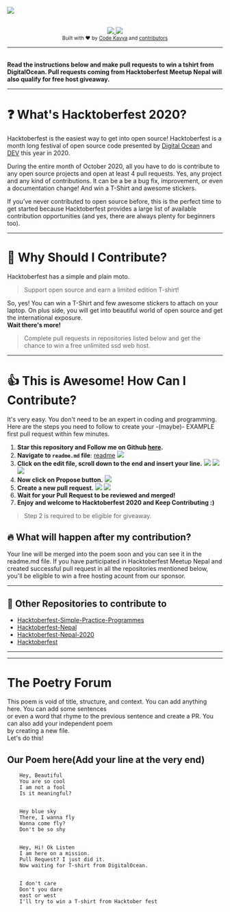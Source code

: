 ![](https://raw.githubusercontent.com/Parajulibkrm/Hacktoberfest-Nepal/master/Images/hacktoberfestMeetupNepal.png)

<br/>

<div align="center">
    <a href="https://hacktoberfest.digitalocean.com/">
            <img src="https://img.shields.io/badge/Hacktoberfest%202020-Win%20a%20T--Shirt-critical"></img>
</a>
    <a href="https://github.com/Parajulibkrm/Hacktoberfest-Nepal/fork">
            <img src="https://img.shields.io/badge/PRs-welcome-brightgreen.svg"></img>
        </a>   
    
</div>

<div align="center">
  <sub>Built with ❤︎ by
  <a href="https://twitter.com/Codekavya">Code Kavya</a> and
  <a href="https://github.com/Parajulibkrm/Hacktoberfest-Nepal/graphs/contributors">
    contributors
  </a>
</div>
  
***  
  
<br> 
<b>Read the instructions below  and make pull requests to win a tshirt from DigitalOcean. Pull requests coming from Hacktoberfest Meetup Nepal will also qualify for free host giveaway. 
        </b></p></div>

---

# ❓ What's Hacktoberfest 2020?

Hacktoberfest is the easiest way to get into open source! Hacktoberfest is a month long festival of open source code presented by [Digital Ocean](https://www.digitalocean.com/) and [DEV](https://www.dev.to/) this year in 2020.

During the entire month of October 2020, all you have to do is contribute to any open source projects and open at least 4 pull requests. Yes, any project and any kind of contributions. It can be a be a bug fix, improvement, or even a documentation change! And win a T-Shirt and awesome stickers.

If you’ve never contributed to open source before, this is the perfect time to get started because Hacktoberfest provides a large list of available contribution opportunities (and yes, there are always plenty for beginners too).

---

# 👕 Why Should I Contribute?

Hacktoberfest has a simple and plain moto.

> Support open source and earn a limited edition T-shirt!

So, yes! You can win a T-Shirt and few awesome stickers to attach on your laptop. On plus side, you will get into beautiful world of open source and get the international exposure.  
**Wait there's more!**

> Complete pull requests in repositories listed below and get the chance to win a free unlimited ssd web host.

---

# 👍 This is Awesome! How Can I Contribute?

It's very easy. You don't need to be an expert in coding and programming. Here are the steps you need to follow to create your -(maybe)- EXAMPLE first pull request within few minutes.

1. **Star this repository and Follow me on Github [here](https://github.com/Sandesh-Sharma).**
2. **Navigate to `readme.md` file**: [readme](readme.md)
   ![](resources/1.png)
3. **Click on the edit file, scroll down to the end and insert your line.**
   ![](resources/2.png)
   ![](resources/3.png)
   ![](resources/4.png)
4. **Now click on Propose button.**
   ![](resources/5.png)
5. **Create a new pull request.**
   ![](resources/6.png)
   ![](resources/7.png)
6. **Wait for your Pull Request to be reviewed and merged!**
7. **Enjoy and welcome to Hacktoberfest 2020 and Keep Contributing :)**

> Step 2 is required to be eligible for giveaway.

## 🔥 What will happen after my contribution?

Your line will be merged into the poem soon and you can see it in the readme.md file. 
If you have participated in Hacktoberfest Meetup Nepal and created successful pull request in all the repositories mentioned below, you'll be eligible to win a free hosting acount from our sponsor.

---

## 🤗 Other Repositories to contribute to

- [Hacktoberfest-Simple-Practice-Programmes](https://github.com/bigyanic/Hacktoberfest-Simple-Practice-Programmes)
- [Hacktoberfest-Nepal](https://github.com/Parajulibkrm/Hacktoberfest-Nepal)
- [Hacktoberfest-Nepal-2020](https://github.com/Saugat-Adhikari/Hacktoberfest-Nepal-2020)
- [Hacktoberfest](https://github.com/arjunadhikary/Hacktoberfest)



***
***


# The Poetry Forum

This poem is void of title, structure, and context. You can add anything here. You can add some sentences  
or even a word that rhyme to the previous sentence and create a PR. You can also add your independent poem  
by creating a new file.  
Let's do this!    

 
    
## Our Poem here(Add your line at the very end)



  ``` 
      Hey, Beautiful
      You are so cool
      I am not a fool
      Is it meaningful?
       
      
      Hey blue sky
      There, I wanna fly
      Wanna come fly? 
      Don't be so shy
      
      
      Hey, Hi! Ok Listen
      I am here on a mission.
      Pull Request? I just did it.
      Now waiting for T-shirt from DigitalOcean.
      
      
      I don't care 
      Don't you dare
      east or west 
      I'll try to win a T-shirt from Hacktober fest
      
      
      
      


